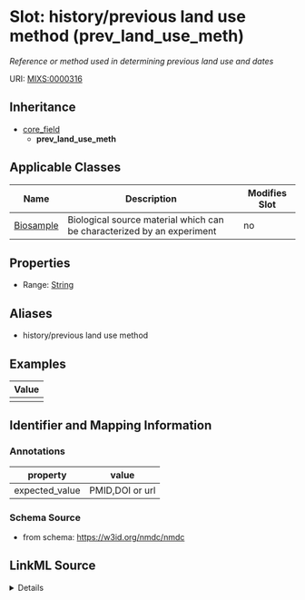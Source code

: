 # Slot: history/previous land use method (prev_land_use_meth)


_Reference or method used in determining previous land use and dates_



URI: [MIXS:0000316](https://w3id.org/mixs/0000316)




## Inheritance

* [core_field](core_field.md)
    * **prev_land_use_meth**





## Applicable Classes

| Name | Description | Modifies Slot |
| --- | --- | --- |
[Biosample](Biosample.md) | Biological source material which can be characterized by an experiment |  no  |







## Properties

* Range: [String](String.md)



## Aliases


* history/previous land use method




## Examples

| Value |
| --- |
|  |

## Identifier and Mapping Information





### Annotations

| property | value |
| --- | --- |
| expected_value | PMID,DOI or url || occurrence | 1 |



### Schema Source


* from schema: https://w3id.org/nmdc/nmdc




## LinkML Source

<details>
```yaml
name: prev_land_use_meth
annotations:
  expected_value:
    tag: expected_value
    value: PMID,DOI or url
  occurrence:
    tag: occurrence
    value: '1'
description: Reference or method used in determining previous land use and dates
title: history/previous land use method
examples:
- value: ''
from_schema: https://w3id.org/nmdc/nmdc
aliases:
- history/previous land use method
rank: 1000
is_a: core field
string_serialization: '{PMID}|{DOI}|{URL}'
slot_uri: MIXS:0000316
multivalued: false
alias: prev_land_use_meth
domain_of:
- Biosample
range: string

```
</details>